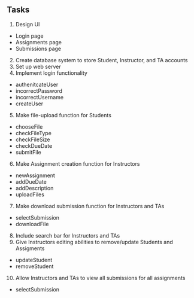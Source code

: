 ## Tasks
1. Design UI
  - Login page
  - Assignments page
  - Submissions page
2. Create database system to store Student, Instructor, and TA accounts
3. Set up web server
4. Implement login functionality
  - authenitcateUser
  - incorrectPassword
  - incorrectUsername
  - createUser
5. Make file-upload function for Students
  - chooseFile
  - checkFileType
  - checkFileSize
  - checkDueDate
  - submitFile
6. Make Assignment creation function for Instructors
  - newAssignment
  - addDueDate
  - addDescription
  - uploadFiles
7. Make download submission function for Instructors and TAs
  - selectSubmission
  - downloadFile
8. Include search bar for Instructors and TAs
9. Give Instructors editing abilities to remove/update Students and Assigments
  - updateStudent
  - removeStudent
10. Allow Instructors and TAs to view all submissions for all assignments
  - selectSubmission

